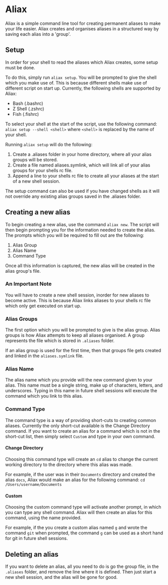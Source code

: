 # Aliax

Aliax is a simple command line tool for creating permanent aliases to make your life easier.
Aliax creates and organises aliases in a structured way by saving each alias into a 'group'.

## Setup

In order for your shell to read the aliases which Aliax creates, some setup must be done.

To do this, simply run `aliax setup`. You will be prompted to give the shell
which you make use of. This is because different shells make use of different script
on start up. Currently, the following shells are supported by Aliax:

* Bash (.bashrc)
* Z Shell (.zshrc)
* Fish (.fishrc)

To select your shell at the start of the script, use the following command:
`aliax setup --shell <shell>` where `<shell>` is replaced by the name of your shell.

Running `aliax setup` will do the following:
1. Create a .aliases folder in your home directory, where all your alias groups
will be stored.
2. Create a file named aliases.symlink, which will link all of your alias groups
for your shells rc file.
3. Append a line to your shells rc file to create all your aliases at the start of
a new shell session.

The setup command can also be used if you have changed shells as it will not override
any existing alias groups saved in the .aliases folder.

## Creating a new alias

To begin creating a new alias, use the command `aliax new`. The script will then
begin prompting you for the information needed to create the alias. The prompts
which you will be required to fill out are the following:

1. Alias Group
2. Alias Name
3. Command Type

Once all this information is captured, the new alias will be created in the alias
group's file.

### An Important Note

You will have to create a new shell session, inorder for new aliases to become active.
This is because Aliax links aliases to your shells rc file which only get executed
on start up.

### Alias Groups

The first option which you will be prompted to give is the alias group. Alias
groups is how Aliax attempts to keep all aliases organised. A group represents the
file which is stored in `.aliases` folder.

If an alias group is used for the first time, then that groups file gets created
and linked in the `aliases.symlink` file.

### Alias Name

The alias name which you provide will the new command given to your alias. This
name must be a single string, make up of characters, letters, and underscores.
Typing in this name in future shell sessions will execute the command which you
link to this alias.

### Command Type

The command type is a way of providing short-cuts to creating common aliases.
Currently the only short-cut available is the Change Directory command. If you
want to create an alias for a command which is not in the short-cut list, then
simply select `Custom` and type in your own command.

#### Change Directory

Choosing this command type will create an `cd` alias to change the current
working directory to the directory where this alias was made.

For example, if the user was in their `Documents` directory and created the alias
`docs`, Aliax would make an alias for the following command: `cd /Users/username/Documents`

#### Custom

Choosing the custom command type will activate another prompt, in which you can type
any shell command. Aliax will then create an alias for this command, using the name
provided.

For example, if the you create a custom alias named `g` and wrote the command
`git` when prompted, the command `g` can be used as a short hand for git in future
shell sessions.

## Deleting an alias

If you want to delete an alias, all you need to do is go the group file, in the
`.aliases` folder, and remove the line where it is defined. Then just start a new
shell session, and the alias will be gone for good.
